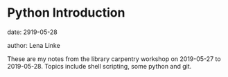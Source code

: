 # Python Introduction

date: 2919-05-28

author: Lena Linke

These are my notes from the library carpentry workshop on 2019-05-27 to 2019-05-28. 
Topics include shell scripting, some python and git.
